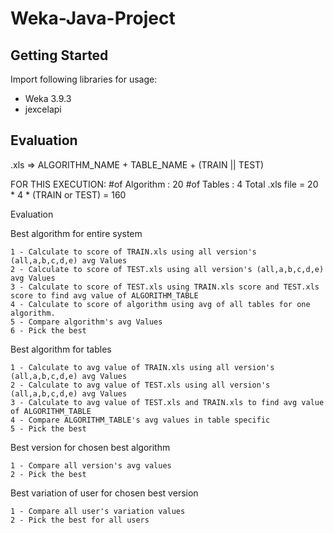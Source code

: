 # Weka-Java-Project
## Getting Started
Import following libraries for usage:
* Weka 3.9.3
* jexcelapi

## Evaluation 
.xls => ALGORITHM_NAME + TABLE_NAME + (TRAIN || TEST)

FOR THIS EXECUTION:
#of Algorithm : 20
#of Tables : 4
Total .xls file = 20 * 4 * (TRAIN or TEST) = 160


Evaluation 

Best algorithm for entire system 
    
    1 - Calculate to score of TRAIN.xls using all version's (all,a,b,c,d,e) avg Values
    2 - Calculate to score of TEST.xls using all version's (all,a,b,c,d,e) avg Values
    3 - Calculate to score of TEST.xls using TRAIN.xls score and TEST.xls score to find avg value of ALGORITHM_TABLE
    4 - Calculate to score of algorithm using avg of all tables for one algorithm.
    5 - Compare algorithm's avg Values
    6 - Pick the best

Best algorithm for tables

    1 - Calculate to avg value of TRAIN.xls using all version's (all,a,b,c,d,e) avg Values
    2 - Calculate to avg value of TEST.xls using all version's (all,a,b,c,d,e) avg Values
    3 - Calculate to avg value of TEST.xls and TRAIN.xls to find avg value of ALGORITHM_TABLE
    4 - Compare ALGORITHM_TABLE's avg values in table specific 
    5 - Pick the best 

Best version for chosen best algorithm

    1 - Compare all version's avg values
    2 - Pick the best

Best variation of user for chosen best version

    1 - Compare all user's variation values
    2 - Pick the best for all users
 
